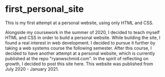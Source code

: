 # first_personal_site

This is my first attempt at a personal website, using only HTML and CSS. 

Alongside my coursework in the summer of 2020, I decided to teach myself HTML and CSS 
in order to build a personal website. While building the site, I found a real interest 
in web development. I decided to pursue it further by taking a web systems course the 
following semester. After this course, I decided to have another attempt at a personal 
website, which is currently published at the repo "ryanwschmid.com". In the spirit of 
reflecting on growth, I decided to post this site here. This website was published from 
July 2020 - January 2021.
